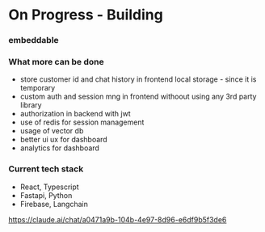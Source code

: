 <!-- docker run -d -e POSTGRES_DB=embed -e POSTGRES_PASSWORD=embed -e POSTGRES_USER=embed -p 6500:5432 postgres:latest -->

# On Progress - Building

### embeddable

### What more can be done

- store customer id and chat history in frontend local storage - since it is temporary
- custom auth and session mng in frontend withoout using any 3rd party library
- authorization in backend with jwt
- use of redis for session management
- usage of vector db
- better ui ux for dashboard
- analytics for dashboard

### Current tech stack

- React, Typescript
- Fastapi, Python
- Firebase, Langchain

<!--

- reduce number of backend routes - /, /login, /getbot, /makebot - create and edit, /embedbot, /chat
- do if else for all the api calls
- perform validation in frontend and backend
- after finishing - optimize the code - reduce db calls etc
- try storing prev messages, ai config, description in localstorage
- use context sent req 3 times when logged in - fix it
- localstorage data for authentication  - token, expiresAt, email, emailverified
-->

https://claude.ai/chat/a0471a9b-104b-4e97-8d96-e6df9b5f3de6
